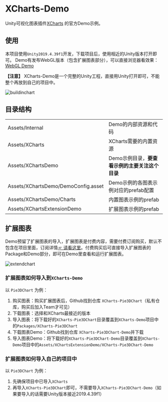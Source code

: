 # XCharts-Demo

Unity可视化图表插件[XCharts](https://github.com/XCharts-Team/XCharts) 的官方Demo示例。

## 使用

本项目使用`Unity2019.4.39f1`开发，下载项目后，使用相近的Unity版本打开即可。
Demo有发布WebGL版本（包含扩展图表部分），可以直接浏览器看效果：[WebGL Demo](https://xcharts-team.github.io/demo/)

__【注意】__ XCharts-Demo是一个完整的Unity工程，直接用Unity打开即可，不能整个再放到自己的项目中。

![buildinchart](buildinchart.png)

## 目录结构

|||
|--|--|
| Assets/Internal                       | Demo的内部资源和代码 |
| Assets/XCharts                        | XCharts需要的内置资源 |
| Assets/XChartsDemo                    | Demo示例目录，__要查看示例的主要关注这个目录__ |
| Assets/XChartsDemo/DemoConfig.asset   | Demo示例的各图表示例对应的prefab配置 |
| Assets/XChartsDemo/Charts             | 内置图表示例的prefab |
| Assets/XChartsExtensionDemo           | 扩展图表示例的prefab |

## 扩展图表

Demo预留了扩展图表的导入，扩展图表是付费内容，需要付费订阅购买，默认不包含在项目里面，订阅详情[☞ 请看这里](https://github.com/XCharts-Team/XCharts/blob/master/Documentation~/zh/support.md)。付费购买后可直接导入扩展图表的Package和Demo部分，即可在Demo里查看和运行扩展图表。

![extendchart](extendchart.png)

### 扩展图表如何导入到`XCharts-Demo`

以 `Pie3DChart` 为例：

1. 购买图表：购买扩展图表后，Github找到仓库 `XCharts-Pie3DChart`（私有仓库，购买后加入Team才可见）
2. 下载图表：选择和XCharts最接近的版本
3. 导入图表：将下载好的`XCharts-Pie3DChart`目录覆盖到`XCharts-Demo`项目中的`Packages/XCharts-Pie3DChart`
4. 下载图表Demo：Github找到仓库 `XCharts-Pie3DChart-Demo`并下载
5. 导入图表Demo：将下载好的`XCharts-Pie3DChart-Demo`目录覆盖到`XCharts-Demo`项目中的`Assets/XChartsExtensionDemo/XCharts-Pie3DChart-Demo`

### 扩展图表如何导入自己的项目中

以 `Pie3DChart` 为例：

1. 先确保项目中已导入`XCharts`
2. 再导入`XCharts-Pie3DChart`即可，不需要导入`XCharts-Pie3DChart-Demo`（如果要导入的话需要Unity版本接近2019.4.39f1）

